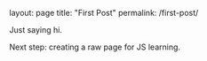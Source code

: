 layout: page
title: "First Post"
permalink: /first-post/

Just saying hi.

Next step: creating a raw page for JS learning.
